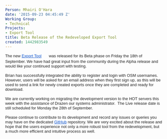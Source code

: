 ```yaml
---
Person: Mhairi O'Hara
date: '2015-09-23 04:45:49 Z'
Working Group:
- Technical
Projects:
- Export Tool
title: Beta Release of the Redeveloped Export Tool
created: 1442983549
---
```

<div style="color: #222222; font-family: arial, sans-serif; font-size: 12.8px; line-height: normal;">The new&nbsp;<a style="color: #1155cc;" href="http://hot.geoweb.io/en/" target="_blank">Export Tool</a><div style="position: relative; visibility: visible; margin-left: 4px; padding-bottom: 2px; cursor: pointer; display: inline-block; width: 16px; height: 16px; background: url('chrome-extension://bhmmomiinigofkjcapegjjndpbikblnp/skin/fusion/16_16/plain/r0.png') 100% 50% no-repeat;">&nbsp;</div>&nbsp;was released for its Beta phase on Friday the 18th of September. We have had great input from the community during the Alpha release and would like your continued support with testing.&nbsp;</div><div style="color: #222222; font-family: arial, sans-serif; font-size: 12.8px; line-height: normal;">&nbsp;</div><div style="color: #222222; font-family: arial, sans-serif; font-size: 12.8px; line-height: normal;">Brian has successfully integrated the ability to register and login with OSM usernames. However, users will be asked for an email address when they first sign up, as this will be used to send a link for newly created exports once they are completed and ready for download.</div><div style="color: #222222; font-family: arial, sans-serif; font-size: 12.8px; line-height: normal;">&nbsp;</div><div style="color: #222222; font-family: arial, sans-serif; font-size: 12.8px; line-height: normal;">We are currently working on migrating the development version to the HOT servers this week with the assistance of Drazen our systems administrator.&nbsp; The Live release date is still scheduled for Monday the 28th of September.</div><div style="color: #222222; font-family: arial, sans-serif; font-size: 12.8px; line-height: normal;">&nbsp;</div><div style="color: #222222; font-family: arial, sans-serif; font-size: 12.8px; line-height: normal;">Please continue to contribute to its development and record any issues or queries you may have on the dedicated&nbsp;<a style="color: #1155cc;" href="https://github.com/hotosm/osm-export-tool2/issues" target="_blank">GitHub</a>&nbsp;<div style="position: absolute; visibility: hidden; cursor: pointer; display: inline-block; width: 16px; height: 16px;">&nbsp;</div>repository. We are very excited about the release and hope that the users experience not only a more robust tool from the redevelopment, but a much more efficient and intuitive process as well.&nbsp;</div><p>&nbsp;</p>
